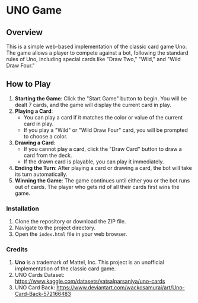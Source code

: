 # UNO Game

## Overview
This is a simple web-based implementation of the classic card game Uno. The game allows a player to compete against a bot, following the standard rules of Uno, including special cards like "Draw Two," "Wild," and "Wild Draw Four."

## How to Play
1. **Starting the Game**: Click the "Start Game" button to begin. You will be dealt 7 cards, and the game will display the current card in play.
2. **Playing a Card**: 
   - You can play a card if it matches the color or value of the current card in play.
   - If you play a "Wild" or "Wild Draw Four" card, you will be prompted to choose a color.
3. **Drawing a Card**: 
   - If you cannot play a card, click the "Draw Card" button to draw a card from the deck.
   - If the drawn card is playable, you can play it immediately.
4. **Ending the Turn**: After playing a card or drawing a card, the bot will take its turn automatically.
5. **Winning the Game**: The game continues until either you or the bot runs out of cards. The player who gets rid of all their cards first wins the game.

### Installation
1. Clone the repository or download the ZIP file.
2. Navigate to the project directory.
3. Open the `index.html` file in your web browser.

### Credits
1. **Uno** is a trademark of Mattel, Inc. This project is an unofficial implementation of the classic card game.
2. UNO Cards Dataset: https://www.kaggle.com/datasets/vatsalparsaniya/uno-cards
3. UNO Card Back: https://www.deviantart.com/wackosamurai/art/Uno-Card-Back-572166483
